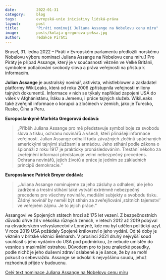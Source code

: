 ```yaml
---
date:         2022-01-31
category:     blog
tags:         evropská-unie iniciativy lidská-práva
layout:       post
title:        "Piráti nominují Juliana Assange na Nobelovu cenu míru"
image:        posts/kolaja-gregorova-peksa.jpg
author:       redakce Piráti
---
```

 
Brusel, 31. ledna 2022 – Piráti v Evropském parlamentu předložili norskému Nobelovu výboru nominaci Juliana Assange na Nobelovu cenu míru.1 Pro Piráty je případ Assange, který je v současnosti vězněn ve Velké Británii, symbolem potlačování svobody slova a práva veřejnosti na přístup k informacím.

**Julian Assange** je australský novinář, aktivista, whistleblower a zakladatel platformy WikiLeaks, která od roku 2006 zpřístupnila veřejnosti miliony tajných dokumentů. Informace v nich se týkaly například zapojení USA do válek v Afghánistánu, Íráku a Jemenu, i práce tajných služeb. WikiLeaks také zveřejnil informace o korupci a zločinech v zemích, jako je Turecko, Rusko, Čína a Peru.


**Europoslankyně Markéta Gregorová dodává:**

> „Příběh Juliana Assange pro mě představuje symbol boje za svobodu slova a tisku, ochranu novinářů a všech, kteří přinášejí informace veřejnosti. Julian Assange odhalil řadu závažných zločinů spáchaných americkými tajnými službami a armádou. Jeho stíhání podle zákona o špionáži z roku 1917 je prakticky pronásledováním. Trestání někoho za zveřejnění informací představuje velmi nebezpečný precedens. Ochrana novinářů, jejich životů a práce je jedním ze základních principů demokracie.“


**Europoslanec Patrick Breyer dodává:**

> „Juliana Assange nominujeme za jeho zásluhy a odhalení, ale jeho zadržení a trestní stíhání také vytváří extrémně nebezpečný precedens pro všechny novináře, mediální subjekty a svobodu tisku. Žádný novinář by neměl být stíhán za zveřejňování ‚státních tajemství‘ ve veřejném zájmu. Je to jejich práce.“

Assangovi ve Spojených státech hrozí až 175 let vezení. Z bezpečnostních důvodů dříve žil v několika různých zemích, v letech 2012 až 2019 pobýval na ekvádorském velvyslanectví v Londýně, kde mu byl udělen politický azyl. V roce 2019 USA požádaly Spojené království o jeho vydání. Od té doby je vězněn v britské věznici Belmarsh. V prosinci 2021 druhý nejvyšší soud souhlasil s jeho vydáním do USA pod podmínkou, že nebude umístěn do vesnice s maximální ostrahou. Důvodem pro to jsou znalecké posudky, podle nichž je jeho duševní zdraví oslabené a je šance, že by se mohl pokusit o sebevraždu. Assange se odvolal k nejvyššímu soudu, jehož rozhodnutí přijde v budoucnu.

[Celý text nominace Juliana Assange na Nobelovu cenu míru](https://gregorova.eu/en/nobel-peace-prize-nomination-for-julian-assange/)
